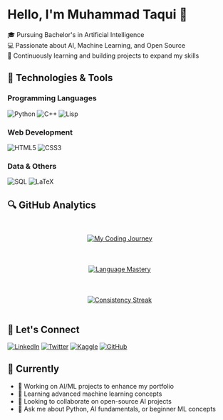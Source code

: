 # Hello, I'm Muhammad Taqui 👋

🎓 Pursuing Bachelor's in Artificial Intelligence  
💻 Passionate about AI, Machine Learning, and Open Source  
🌱 Continuously learning and building projects to expand my skills

## 🔧 Technologies & Tools

### Programming Languages
![Python](https://img.shields.io/badge/Python-3776AB?style=for-the-badge&logo=python&logoColor=white)
![C++](https://img.shields.io/badge/C++-00599C?style=for-the-badge&logo=c%2B%2B&logoColor=white)
![Lisp](https://img.shields.io/badge/Common_Lisp-87AED7?style=for-the-badge&logo=common-lisp&logoColor=white)

### Web Development
![HTML5](https://img.shields.io/badge/HTML5-E34F26?style=for-the-badge&logo=html5&logoColor=white)
![CSS3](https://img.shields.io/badge/CSS3-1572B6?style=for-the-badge&logo=css3&logoColor=white)

### Data & Others
![SQL](https://img.shields.io/badge/SQL-4479A1?style=for-the-badge&logo=postgresql&logoColor=white)
![LaTeX](https://img.shields.io/badge/LaTeX-008080?style=for-the-badge&logo=latex&logoColor=white)

## 🔍 GitHub Analytics 

<div align="center" style="display: grid; grid-template-columns: repeat(auto-fit, minmax(300px, 1fr)); gap: 1.5rem; margin: 2rem 0;">

[![My Coding Journey](https://github-readme-stats.vercel.app/api?username=itaqiz&show_icons=true&theme=omni&hide_border=true&bg_color=00000000&title_color=7A3CEB&icon_color=58A6FF&text_color=C9D1D9&custom_title=My+Coding+Journey&include_all_commits=true&count_private=true)](https://github.com/itaqiz)

[![Language Mastery](https://github-readme-stats.vercel.app/api/top-langs/?username=itaqiz&layout=compact&theme=omni&hide_border=true&bg_color=00000000&title_color=7A3CEB&text_color=C9D1D9&custom_title=My+Language+Stack&langs_count=6)](https://github.com/itaqiz)

[![Consistency Streak](https://streak-stats.demolab.com?user=itaqiz&theme=omni&hide_border=true&background=00000000&ring=7A3CEB&fire=FF79C6&currStreakNum=58A6FF&sideNums=58A6FF&sideLabels=58A6FF&dates=8B949E&stroke=30363D)](https://github.com/itaqiz)

</div>

## 🤝 Let's Connect

[![LinkedIn](https://img.shields.io/badge/LinkedIn-0077B5?style=for-the-badge&logo=linkedin&logoColor=white)](https://www.linkedin.com/in/itaqiz/)
[![Twitter](https://img.shields.io/badge/Twitter-1DA1F2?style=for-the-badge&logo=twitter&logoColor=white)](https://twitter.com/iTaqiZ)
[![Kaggle](https://img.shields.io/badge/Kaggle-20BEFF?style=for-the-badge&logo=kaggle&logoColor=white)](https://www.kaggle.com/itaqiz)
[![GitHub](https://img.shields.io/badge/GitHub-100000?style=for-the-badge&logo=github&logoColor=white)](https://www.github.com/itaqiz)

## 🚀 Currently

- 🔭 Working on AI/ML projects to enhance my portfolio
- 🌱 Learning advanced machine learning concepts
- 👯 Looking to collaborate on open-source AI projects
- 💬 Ask me about Python, AI fundamentals, or beginner ML concepts
